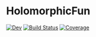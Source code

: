 # HolomorphicFun

[![Dev](https://img.shields.io/badge/docs-dev-blue.svg)](https://mjp98.github.io/HolomorphicFun.jl/dev)
[![Build Status](https://github.com/mjp98/HolomorphicFun.jl/actions/workflows/CI.yml/badge.svg?branch=main)](https://github.com/mjp98/HolomorphicFun.jl/actions/workflows/CI.yml?query=branch%3Amain)
[![Coverage](https://codecov.io/gh/mjp98/HolomorphicFun.jl/branch/main/graph/badge.svg)](https://codecov.io/gh/mjp98/HolomorphicFun.jl)
